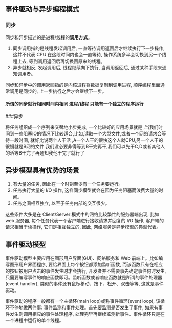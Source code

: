 ## 事件驱动与异步编程模式

### 同步

同步和异步描述的是进程/线程的**调用方式**。

1. 同步调用指的是线程发起调用后, 一直等待调用返回后才继续执行下一步操作, 这并不代表 CPU 在这段时间内也会一直等待, 操作系统多半会切换到另一个线程上去, 等到调用返回后再切换回原来的线程。
2. 异步就相反, 发起调用后, 线程继续向下执行, 当调用返回后, 通过某种手段来通知调用者。

同步和异步中的调用返回指的是内核进程将数据复制到调用进程, 顺序编程里面通常调用是同步的, 上一步执行之后才会继续下一步。

#### 所谓的同步就行相同时间内相同 进程/线程 只能有一个独立的程序运行

###异步

将任务组织成一个序列来交替地小步完成, 一个比较好的应用场景就是 ,当我们时间到一些阻塞IO的情况下比较适合,比如,读取一个大型文件,或者一个网络请求会等待一段时间, 就好比说两个人干活 ,A一个人干的很快这个人就CPU,另一个人干的很慢就是B网络文件 我们没必要非得等到B干完再干,我们可以先干C,D或者其他人的活等B干完了再通知我他干完了就行了

## 异步模型具有优势的场景

1. 有大量的任务, 因此在一个时刻至少有一个任务要运行。
2. 任务执行大量的 I/O 操作, 这样同步模型就会在因为任务阻塞而浪费大量的时间。
3. 任务之间相互独立, 以至于任务内部的交互很少。

这些条件大多是在 Client/Server 模式中的网络比较繁忙的服务器端出现, 比如 web 服务器, 每个任务代表一个客户端进行接收请求并回复的 I/O 操作, 客户端的请求相当于读操作, 它们是相互独立的, 因此, 网络服务是异步模型的典型代表。

## 事件驱动模型

事件驱动模型主要应用在图形用户界面(GUI)、网络服务和 Web 前端上。比如编写图形用户界面程序, 要给界面上每个按钮都添加监听函数, 而该函数只有在相应的按钮被用户点击的事件发生时才会执行, 开发者并不需要事先确定事件何时发生, 只需要编写事件的响应函数即可。监听函数或者响应函数就是所谓的事件处理器(event handler), 类似的事件还有鼠标移动、按下、松开、双击等等, 这就是事件驱动。

事件驱动的程序一般都有一个主循环(main loop)或称事件循环(event loop), 该循环不停地做两件事: 事件监测和事件处理。首先要监测是否发生了事件, 如果有事件发生则调用相应的事件处理程序, 处理完毕再继续监测新事件。事件循环只是在一个进程中运行的单个线程。

